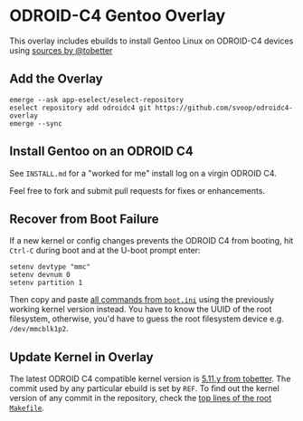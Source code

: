 ODROID-C4 Gentoo Overlay
========================

This overlay includes ebuilds to install Gentoo Linux on ODROID-C4 devices using [sources by @tobetter](https://github.com/tobetter/linux)

Add the Overlay
---------------

```
emerge --ask app-eselect/eselect-repository
eselect repository add odroidc4 git https://github.com/svoop/odroidc4-overlay
emerge --sync
```

Install Gentoo on an ODROID C4
------------------------------

See `INSTALL.md` for a "worked for me" install log on a virgin ODROID C4.

Feel free to fork and submit pull requests for fixes or enhancements.

Recover from Boot Failure
-------------------------

If a new kernel or config changes prevents the ODROID C4 from booting, hit `Ctrl-C` during boot and at the U-boot prompt enter:

```
setenv devtype "mmc"
setenv devnum 0
setenv partition 1
```

Then copy and paste [all commands from `boot.ini`](https://github.com/svoop/odroidc4-overlay/blob/main/INSTALL.md) using the previously working kernel version instead. You have to know the UUID of the root filesystem, otherwise, you'd have to guess the root filesystem device e.g. `/dev/mmcblk1p2`.

Update Kernel in Overlay
------------------------

The latest ODROID C4 compatible kernel version is [5.11.y from tobetter](https://github.com/tobetter/linux/tree/odroid-5.11.y). The commit used by any particular ebuild is set by `REF`. To find out the kernel version of any commit in the repository, check the [top lines of the root `Makefile`](https://github.com/tobetter/linux/blob/odroid-5.11.y/Makefile).
